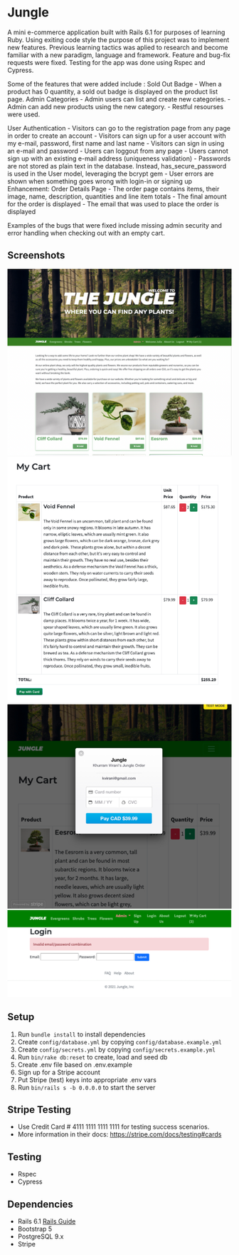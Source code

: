 # Jungle

A mini e-commerce application built with Rails 6.1 for purposes of learning Ruby. Using exiting code style the purpose of this project was to implement new features.  Previous learning tactics was aplied to research and become familiar with a new paradigm, language and framework. Feature and bug-fix requests were fixed. Testing for the app was done using Rspec and Cypress.

Some of the features that were added include :
Sold Out Badge - When a product has 0 quantity, a sold out badge is displayed on the product list page.
Admin Categories - Admin users can list and create new categories.
                 - Admin can add new products using the new category.
                 - Restful resourses were used.

User Authentication - Visitors can go to the  registration page from any page in order to create an account
                    -  Visitors can sign up for a user account with my e-mail, password, first name and last name
                    -  Visitors  can sign in using an e-mail and password
                    - Users can loggout from any page
                    - Users cannot  sign up with an existing e-mail address (uniqueness validation)
                    - Passwords are not stored as plain text in the database. Instead, has_secure_password is used in the User model, leveraging the bcrypt gem
                    -  User errors are shown when something goes wrong with login-in or signing up
Enhancement: Order Details Page -  The order page contains items, their image, name, description, quantities and line item totals
                                - The final amount for the order is displayed
                                - The email that was used to place the order is displayed

Examples of the bugs that were fixed include missing admin security and error handling when checking out with an empty cart.

## Screenshots
!["Screen shot of main page"](https://github.com/Juliaxtran/Jungle-rails/blob/master/images/home.png)
!["Screen shot of cart"](https://github.com/Juliaxtran/Jungle-rails/blob/master/images/cart.png)
!["Screen shot of stripe payment"](https://github.com/Juliaxtran/Jungle-rails/blob/master/images/stripe.png)
!["Screen shot of error handling"](https://github.com/Juliaxtran/Jungle-rails/blob/master/images/errors.png)


## Setup

1. Run `bundle install` to install dependencies
2. Create `config/database.yml` by copying `config/database.example.yml`
3. Create `config/secrets.yml` by copying `config/secrets.example.yml`
4. Run `bin/rake db:reset` to create, load and seed db
5. Create .env file based on .env.example
6. Sign up for a Stripe account
7. Put Stripe (test) keys into appropriate .env vars
8. Run `bin/rails s -b 0.0.0.0` to start the server




## Stripe Testing
- Use Credit Card # 4111 1111 1111 1111 for testing success scenarios.
- More information in their docs: https://stripe.com/docs/testing#cards

## Testing
- Rspec
- Cypress


## Dependencies

- Rails 6.1 [Rails Guide](http://guides.rubyonrails.org/v6.1/)
- Bootstrap 5
- PostgreSQL 9.x
- Stripe


